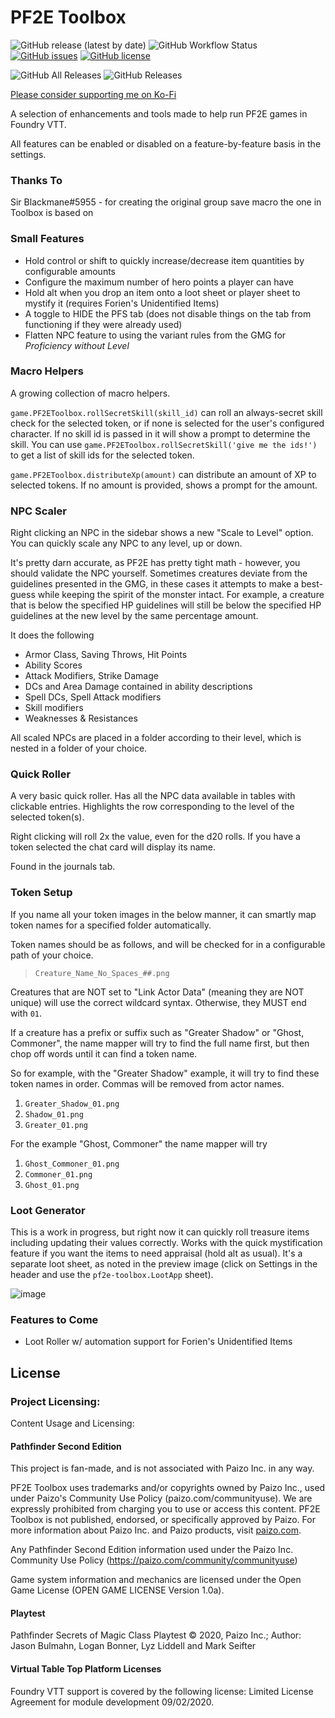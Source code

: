# PF2E Toolbox
![GitHub release (latest by date)](https://img.shields.io/github/v/release/DJPhoenix719/FVTT-PF2EToolbox)
![GitHub Workflow Status](https://img.shields.io/github/workflow/status/Djphoenix719/FVTT-PF2EToolbox/Release%20Module)
[![GitHub issues](https://img.shields.io/github/issues/Djphoenix719/FVTT-PF2EToolbox)](https://github.com/Djphoenix719/FVTT-PF2EToolbox/issues)
[![GitHub license](https://img.shields.io/github/license/Djphoenix719/FVTT-PF2EToolbox)](https://github.com/Djphoenix719/FVTT-PF2EToolbox/blob/master/LICENSE)

![GitHub All Releases](https://img.shields.io/github/downloads/Djphoenix719/FVTT-PF2EToolbox/total)
![GitHub Releases](https://img.shields.io/github/downloads/Djphoenix719/FVTT-PF2EToolbox/latest/total)

[Please consider supporting me on Ko-Fi](https://ko-fi.com/djsmods)

A selection of enhancements and tools made to help run PF2E games in Foundry VTT.

All features can be enabled or disabled on a feature-by-feature basis in the settings.

### Thanks To
Sir Blackmane#5955 - for creating the original group save macro the one in Toolbox is based on

### Small Features
- Hold control or shift to quickly increase/decrease item quantities by configurable amounts
- Configure the maximum number of hero points a player can have
- Hold alt when you drop an item onto a loot sheet or player sheet to mystify it (requires Forien's Unidentified Items)
- A toggle to HIDE the PFS tab (does not disable things on the tab from functioning if they were already used)
- Flatten NPC feature to using the variant rules from the GMG for *Proficiency without Level*

### Macro Helpers
A growing collection of macro helpers.

`game.PF2EToolbox.rollSecretSkill(skill_id)` can roll an always-secret skill check for the selected token, or if none is selected for the user's configured character. If no skill id is passed in it will show a prompt to determine the skill. You can use `game.PF2EToolbox.rollSecretSkill('give me the ids!')` to get a list of skill ids for the selected token.

`game.PF2EToolbox.distributeXp(amount)` can distribute an amount of XP to selected tokens. If no amount is provided, shows a prompt for the amount.

### NPC Scaler
Right clicking an NPC in the sidebar shows a new "Scale to Level" option. You can quickly scale any NPC to any level, up or down.

It's pretty darn accurate, as PF2E has pretty tight math - however, you should validate the NPC yourself. Sometimes creatures deviate from the guidelines presented in the GMG, in these cases it attempts to make a best-guess while keeping the spirit of the monster intact. For example, a creature that is below the specified HP guidelines will still be below the specified HP guidelines at the new level by the same percentage amount.

It does the following
- Armor Class, Saving Throws, Hit Points
- Ability Scores
- Attack Modifiers, Strike Damage
- DCs and Area Damage contained in ability descriptions
- Spell DCs, Spell Attack modifiers
- Skill modifiers
- Weaknesses & Resistances

All scaled NPCs are placed in a folder according to their level, which is nested in a folder of your choice.

### Quick Roller
A very basic quick roller. Has all the NPC data available in tables with clickable entries. Highlights the row corresponding to the level of the selected token(s).

Right clicking will roll 2x the value, even for the d20 rolls. If you have a token selected the chat card will display its name.

Found in the journals tab. 

### Token Setup
If you name all your token images in the below manner, it can smartly map token names for a specified folder automatically.

Token names should be as follows, and will be checked for in a configurable path of your choice.

> `Creature_Name_No_Spaces_##.png`

Creatures that are NOT set to "Link Actor Data" (meaning they are NOT unique) will use the correct wildcard syntax. Otherwise, they MUST end with `01`.

If a creature has a prefix or suffix such as "Greater Shadow" or "Ghost, Commoner", the name mapper will try to find the full name first, but then chop off words until it can find a token name.

So for example, with the "Greater Shadow" example, it will try to find these token names in order. Commas will be removed from actor names.

1. `Greater_Shadow_01.png`
2. `Shadow_01.png`
3. `Greater_01.png`

For the example "Ghost, Commoner" the name mapper will try

1. `Ghost_Commoner_01.png`
2. `Commoner_01.png`
2. `Ghost_01.png`

### Loot Generator
This is a work in progress, but right now it can quickly roll treasure items including updating their values correctly. Works with the quick mystification feature if you want the items to need appraisal (hold alt as usual). It's a separate loot sheet, as noted in the preview image (click on Settings in the header and use the `pf2e-toolbox.LootApp` sheet).

![image](https://github.com/Djphoenix719/FVTT-PF2EToolbox/blob/master/.github/treasure-generator-v1.png?raw=true)

### Features to Come
- Loot Roller w/ automation support for Forien's Unidentified Items

## License

### Project Licensing:
Content Usage and Licensing:

#### Pathfinder Second Edition
This project is fan-made, and is not associated with Paizo Inc. in any way.

PF2E Toolbox uses trademarks and/or copyrights owned by Paizo Inc., used under Paizo's Community Use Policy (paizo.com/communityuse). We are expressly prohibited from charging you to use or access this content. PF2E Toolbox is not published, endorsed, or specifically approved by Paizo. For more information about Paizo Inc. and Paizo products, visit [paizo.com](https://www.paizo.com).

Any Pathfinder Second Edition information used under the Paizo Inc. Community Use Policy (https://paizo.com/community/communityuse)

Game system information and mechanics are licensed under the Open Game License (OPEN GAME LICENSE Version 1.0a).

#### Playtest
Pathfinder Secrets of Magic Class Playtest © 2020, Paizo Inc.; Author: Jason Bulmahn, Logan Bonner, Lyz Liddell and Mark Seifter

#### Virtual Table Top Platform Licenses
Foundry VTT support is covered by the following license: Limited License Agreement for module development 09/02/2020.
